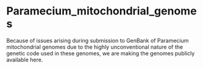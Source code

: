 # Paramecium_mitochondrial_genomes

Because of issues arising during submission to GenBank of Paramecium mitochondrial genomes due to the highly unconventional nature of the genetic code used in these genomes, we are making the genomes publicly available here. 

